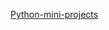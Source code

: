 [ Python-mini-projects ](https://github.com/Kumaravel4502/Python-mini-projects/new/master?readme=1)
